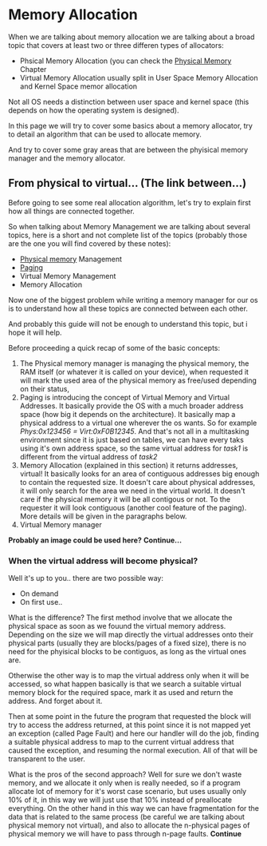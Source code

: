 # Memory Allocation 

When we are talking about memory allocation we are talking about a broad topic that covers at least two or three differen types of allocators: 

* Phsical Memory Allocation (you can check the [Physical Memory](PhysicalMemory.md) Chapter
* Virtual Memory Allocation usually split in User Space Memory Allocation and Kernel Space memor allocation

Not all OS needs a distinction between user space and kernel space (this depends on how the operating system is designed). 

In this page we will try to cover some basics about a memory allocator, try to detail an algorithm that can be used to allocate memory.

And try to cover some gray areas that are between the phyisical memory manager and the memory allocator. 

## From physical to virtual... (The link between...) 

Before going to see some real  allocation algorithm, let's try to explain first how all things are connected together. 

So when talking about Memory Management we are talking about several topics, here is a short and not complete list of the topics
(probably those are the one you will find covered by these notes): 

* [Physical memory](PhysicalMemory.md) Management
* [Paging](Paging.md)
* Virtual Memory Management
* Memory Allocation
 
Now one of the biggest problem while writing a memory manager for our os  is to understand how all these topics are connected between each other.

And probably this guide will not be enough to understand this topic, but i hope it will help. 

Before proceeding a quick recap of some of the basic concepts: 

1. The Physical memory manager is managing the physical memory, the RAM itself (or whatever it is called on your device), when requested it will mark the used area of the physical memory as free/used depending on their status, 
2. Paging is introducing the concept of Virtual Memory and Virtual Addresses. It basically provide the OS with a much broader address space (how big it depends on the architecture). It basically map a physical address to a virtual one wherever the os wants. So for example *Phys:0x123456 = Virt:0xF0B12345*. And that's not all in a multitasking environment since it is just based on tables, we can have every taks using it's own address space, so the same virtual address for *task1* is different from the virtual address of *task2*
3. Memory Allocation (explained in this section) it returns addresses, virtual! It basically looks for an area of contiguous addresses big enough to contain the requested size. It doesn't care about physical addresses, it will only search for the area we need in the virtual world. It doesn't care if the physical memory it will be all contigous or not. To the requester it will look contiguous (another cool feature of the paging). More details will be given in the paragraphs below.
4. Virtual Memory manager 

__Probably an image could be used here?__
__Continue...__

### When the virtual address will become physical?

Well it's up to you.. there are two possible way:

* On demand
* On first use..

What is the difference? The first method involve that we allocate the physical space as soon as we fouund the virtual memory address. Depending on the size we will map directly the virtual addresses onto their physical parts (usually they are blocks/pages of a fixed size), there is no need for the phyisical blocks to be contiguos, as long as the virtual ones are.

Otherwise the other way is to map the virtual address only when it will be accessed, so what happen basically is that we search a suitable virtual memory block for the required space, mark it as used and return the address. And forget about it. 

Then at some point in the future the program that requested the block will try to access the address returned, at this point since it is not mapped yet an exception (called Page Fault) and here our handler will do the job, finding a suitable physical address to map to the current virtual address that caused  the exception, and resuming the normal execution. All of that will be transparent to the user.

What is the pros of the second approach? Well for sure we don't waste memory, and we allocate it only when is really needed, so if a program allocate lot of memory for it's worst case scenario, but uses usually only 10% of it, in this way we will just use that 10% instead of preallocate everything. On the other hand in this way we can have fragmentation for the data that is related to the same process (be careful we are talking about physical memory not virtual), and also to allocate the n-physical pages of physical memory we will have to pass through n-page faults.
__Continue__


